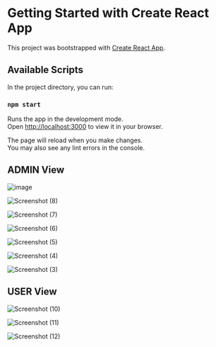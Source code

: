 # Getting Started with Create React App

This project was bootstrapped with [Create React App](https://github.com/facebook/create-react-app).

## Available Scripts

In the project directory, you can run:

### `npm start`

Runs the app in the development mode.\
Open [http://localhost:3000](http://localhost:3000) to view it in your browser.

The page will reload when you make changes.\
You may also see any lint errors in the console.

## ADMIN View
![image](https://github.com/user-attachments/assets/7ad32b36-2b65-4df3-addb-39c5f0810be4)


![Screenshot (8)](https://github.com/user-attachments/assets/3e2545e4-641e-4af6-9630-af10bfa5d324)

![Screenshot (7)](https://github.com/user-attachments/assets/1ef3f623-33b2-4c9d-9d88-ce86c12464f2)

![Screenshot (6)](https://github.com/user-attachments/assets/91cf7ca5-7697-4727-8979-e106c8dcc9cb)

![Screenshot (5)](https://github.com/user-attachments/assets/79211667-7610-499a-bf66-91fe48291a4e)

![Screenshot (4)](https://github.com/user-attachments/assets/f93b3428-59ed-449d-ab77-186566f24bf2)

![Screenshot (3)](https://github.com/user-attachments/assets/12e1a60f-fd92-4feb-b793-e60007af4244)


## USER View

![Screenshot (10)](https://github.com/user-attachments/assets/70966517-1436-4a45-b981-8e29012a0937)

![Screenshot (11)](https://github.com/user-attachments/assets/e1e8afad-b0b0-4732-9fe5-fd4f557092d7)

![Screenshot (12)](https://github.com/user-attachments/assets/efa3cd14-8710-42e0-8899-83edb9bdd7b3)




